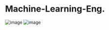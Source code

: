 # Machine-Learning-Eng.

![image](https://github.com/EdwinSotto123/Machine-Learning-Eng./assets/86886707/0ee50968-a4ec-465b-b318-d162a57538e6)
![image](https://github.com/EdwinSotto123/Machine-Learning-Eng./assets/86886707/d97aafe8-539b-48f8-85b7-db67a9c503e4)
